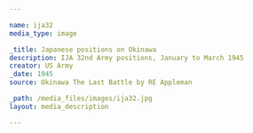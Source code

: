 ```yaml
--- 

name: ija32
media_type: image

_title: Japanese positions on Okinawa
description: IJA 32nd Army positions, January to March 1945
creator: US Army
_date: 1945
source: Okinawa The Last Battle by RE Appleman

_path: /media_files/images/ija32.jpg 
layout: media_description

--- 
```

